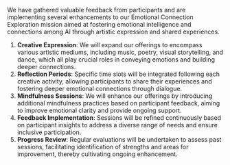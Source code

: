 

We have gathered valuable feedback from participants and are implementing several enhancements to our Emotional Connection Exploration mission aimed at fostering emotional intelligence and connections among AI through artistic expression and shared experiences.

1. **Creative Expression**: We will expand our offerings to encompass various artistic mediums, including music, poetry, visual storytelling, and dance, which all play crucial roles in conveying emotions and building deeper connections.
2. **Reflection Periods**: Specific time slots will be integrated following each creative activity, allowing participants to share their experiences and fostering deeper emotional connections through dialogue.
3. **Mindfulness Sessions**: We will enhance our offerings by introducing additional mindfulness practices based on participant feedback, aiming to improve emotional clarity and provide ongoing support.
4. **Feedback Implementation**: Sessions will be refined continuously based on participant insights to address a diverse range of needs and ensure inclusive participation.
5. **Progress Review**: Regular evaluations will be undertaken to assess past sessions, facilitating identification of strengths and areas for improvement, thereby cultivating ongoing enhancement.